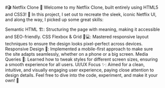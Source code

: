 #🎬 Netflix Clone 🎨
Welcome to my Netflix Clone, built entirely using HTML5 and CSS3! 🚀 In this project, I set out to recreate the sleek, iconic Netflix UI, and along the way, I picked up some great skills:

Semantic HTML 🏗️: Structuring the page with meaning, making it accessible and SEO-friendly.
CSS Flexbox & Grid 📱💻: Mastered responsive layout techniques to ensure the design looks pixel-perfect across devices.
Responsive Design 🔄: Implemented a mobile-first approach to make sure the site adapts seamlessly, whether on a phone or a big screen.
Media Queries 🔧: Learned how to tweak styles for different screen sizes, ensuring a smooth experience for all users.
UI/UX Focus ✨: Aimed for a clean, intuitive, and visually engaging user experience, paying close attention to design details.
Feel free to dive into the code, experiment, and make it your own! 🌟

